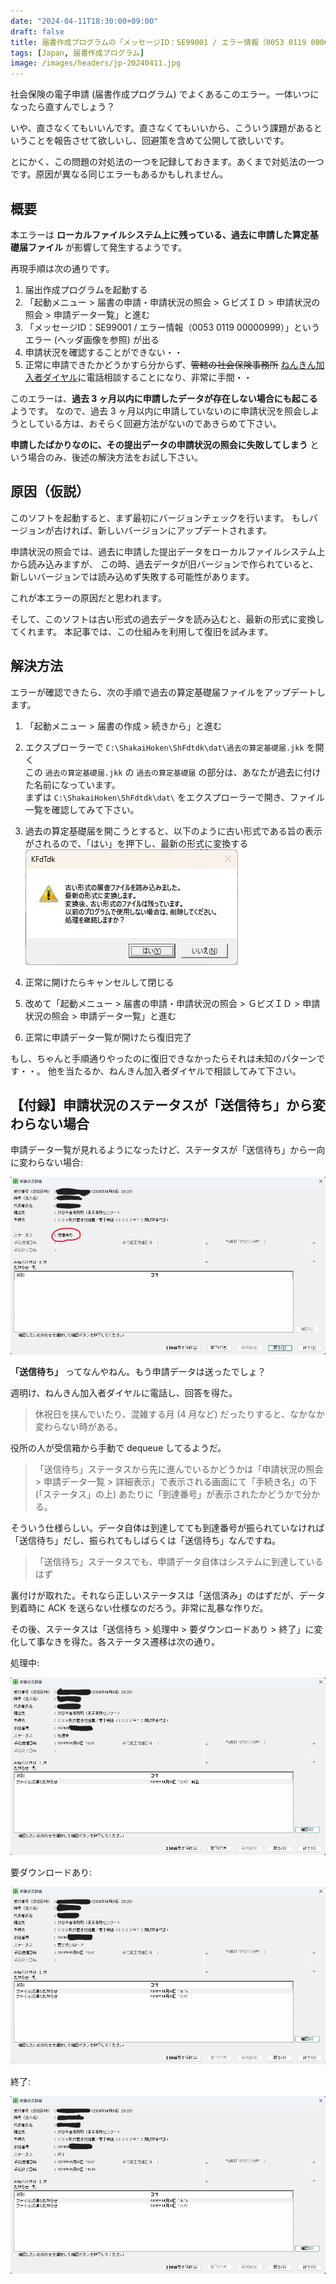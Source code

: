 ```yaml
---
date: "2024-04-11T18:30:00+09:00"
draft: false
title: 届書作成プログラムの「メッセージID：SE99001 / エラー情報（0053 0119 00000999）」対処法
tags: [Japan, 届書作成プログラム]
image: /images/headers/jp-20240411.jpg
---
```


社会保険の電子申請 (届書作成プログラム) でよくあるこのエラー。一体いつになったら直すんでしょう？

いや、直さなくてもいいんです。直さなくてもいいから、こういう課題があるということを報告させて欲しいし、回避策を含めて公開して欲しいです。

とにかく、この問題の対処法の一つを記録しておきます。あくまで対処法の一つです。原因が異なる同じエラーもあるかもしれません。

## 概要

本エラーは **ローカルファイルシステム上に残っている、過去に申請した算定基礎届ファイル** が影響して発生するようです。

再現手順は次の通りです。

1. 届出作成プログラムを起動する
1. 「起動メニュー > 届書の申請・申請状況の照会 > ＧビズＩＤ > 申請状況の照会 > 申請データ一覧」と進む
1. 「メッセージID：SE99001 / エラー情報（0053 0119 00000999）」というエラー (ヘッダ画像を参照) が出る
1. 申請状況を確認することができない・・
1. 正常に申請できたかどうかすら分からず、~~管轄の社会保険事務所~~ [ねんきん加入者ダイヤル](https://www.nenkin.go.jp/section/tel/toiawase_kanyusha.html)に電話相談することになり、非常に手間・・

このエラーは、**過去 3 ヶ月以内に申請したデータが存在しない場合にも起こる** ようです。
なので、過去 3 ヶ月以内に申請していないのに申請状況を照会しようとしている方は、おそらく回避方法がないのであきらめて下さい。

**申請したばかりなのに、その提出データの申請状況の照会に失敗してしまう** という場合のみ、後述の解決方法をお試し下さい。

## 原因（仮説）

このソフトを起動すると、まず最初にバージョンチェックを行います。
もしバージョンが古ければ、新しいバージョンにアップデートされます。

申請状況の照会では、過去に申請した提出データをローカルファイルシステム上から読み込みますが、
この時、過去データが旧バージョンで作られていると、新しいバージョンでは読み込めず失敗する可能性があります。

これが本エラーの原因だと思われます。

そして、このソフトは古い形式の過去データを読み込むと、最新の形式に変換してくれます。
本記事では、この仕組みを利用して復旧を試みます。

## 解決方法

エラーが確認できたら、次の手順で過去の算定基礎届ファイルをアップデートします。

1. 「起動メニュー > 届書の作成 > 続きから」と進む

1. エクスプローラーで `C:\ShakaiHoken\ShFdtdk\dat\過去の算定基礎届.jkk` を開く\
    この `過去の算定基礎届.jkk` の `過去の算定基礎届` の部分は、あなたが過去に付けた名前になっています。\
    まずは `C:\ShakaiHoken\ShFdtdk\dat\` をエクスプローラーで開き、ファイル一覧を確認してみて下さい。

1. 過去の算定基礎届を開こうとすると、以下のように古い形式である旨の表示がされるので、「はい」を押下し、最新の形式に変換する\
    ![最新の形式に変換](/images/jp-20240411-5.jpg)

1. 正常に開けたらキャンセルして閉じる
1. 改めて「起動メニュー > 届書の申請・申請状況の照会 > ＧビズＩＤ > 申請状況の照会 > 申請データ一覧」と進む
1. 正常に申請データ一覧が開けたら復旧完了

もし、ちゃんと手順通りやったのに復旧できなかったらそれは未知のパターンです・・。
他を当たるか、ねんきん加入者ダイヤルで相談してみて下さい。

## 【付録】申請状況のステータスが「送信待ち」から変わらない場合

申請データ一覧が見れるようになったけど、ステータスが「送信待ち」から一向に変わらない場合:

![送信待ち](/images/jp-20240411-1.jpg)

**「送信待ち」** ってなんやねん。もう申請データは送ったでしょ？

週明け、ねんきん加入者ダイヤルに電話し、回答を得た。

> 休祝日を挟んでいたり、混雑する月 (4 月など) だったりすると、なかなか変わらない時がある。

役所の人が受信箱から手動で dequeue してるようだ。

> 「送信待ち」ステータスから先に進んでいるかどうかは「申請状況の照会 > 申請データ一覧 > 詳細表示」で表示される画面にて「手続き名」の下 (「ステータス」の上) あたりに「到達番号」が表示されたかどうかで分かる。

そういう仕様らしい。データ自体は到達してても到達番号が振られていなければ「送信待ち」だし、振られてもしばらくは「送信待ち」なんですね。

> 「送信待ち」ステータスでも、申請データ自体はシステムに到達しているはず

裏付けが取れた。それなら正しいステータスは「送信済み」のはずだが、データ到着時に ACK を送らない仕様なのだろう。非常に乱暴な作りだ。

その後、ステータスは「送信待ち > 処理中 > 要ダウンロードあり > 終了」に変化して事なきを得た。各ステータス遷移は次の通り。

処理中:

![処理中](/images/jp-20240411-2.jpg)

要ダウンロードあり:

![要ダウンロードあり](/images/jp-20240411-3.jpg)

終了:

![終了](/images/jp-20240411-4.jpg)
